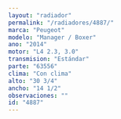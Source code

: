 ```yaml
---
layout: "radiador"
permalink: "/radiadores/4887/"
marca: "Peugeot"
modelo: "Manager / Boxer"
ano: "2014"
motor: "L4 2.3, 3.0"
transmision: "Estándar"
parte: "63556"
clima: "Con clima"
alto: "30 3/4"
ancho: "14 1/2"
observaciones: ""
id: "4887"
---
```


